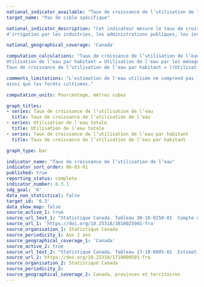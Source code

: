 ```yaml
---
national_indicator_available: "Taux de croissance de l’utilisation de l’eau"
target_name: "Pas de cible spécifique"

national_indicator_description: "Cet indicateur mesure le taux de croissance de l’utilisation de l’eau pour les ménages et pour plusieurs secteurs de l'économie. L'utilisation de l'eau comprend la consommation d'eau sous forme d'intrants naturels et d'eau fournie par les systèmes municipaux de distribution d'eau ou les systèmes 
d'irrigation par les industries, les administrations publiques, les institutions et les ménages."

national_geographical_coverage: 'Canada'

computation_calculations: "Taux de croissance de l’utilisation de l’eau = ((Utilisation de l’eau au cours d’une année donnée - Utilisation de l’eau au cours de l’année précédente) / Utilisation de l’eau au cours de l’année précédente) x 100 <br><br>
Utilisation de l’eau par habitant = Utilisation de l'eau par les ménages / Population <br><br>
Taux de croissance de l’utilisation de l’eau par habitant = ((Utilisation de l’eau par habitant au cours d’une année donnée - Utilisation de l’eau par habitant au cours de l’année précédente) / Utilisation de l’eau par habitant au cours de l’année précédente) x 100"

comments_limitations: "L'estimation de l'eau utilisée ne comprend pas l'eau utilisée pour la production d'hydroélectricité, l'eau pour les cultures agricoles
ainsi que les forêts cultivées."

computation_units: Pourcentage, mètres cubes

graph_titles:
- series: Taux de croissance de l’utilisation de l’eau
  title: Taux de croissance de l’utilisation de l’eau
- series: Utilisation de l'eau totale
  title: Utilisation de l'eau totale
- series: Taux de croissance de l’utilisation de l’eau par habitant
  title: Taux de croissance de l’utilisation de l’eau par habitant

graph_type: bar

indicator_name: "Taux de croissance de l’utilisation de l’eau"
indicator_sort_order: 06-03-01
published: true
reporting_status: complete
indicator_number: 6.3.1
sdg_goal: '6'
data_non_statistical: false
target_id: '6.3'
data_show_map: false
source_active_1: true
source_url_text_1: "Statistique Canada. Tableau 38-10-0250-01  Compte de flux physique d'utilisation de l'eau (x 1 000)"
source_url_1: 'https://doi.org/10.25318/3810025001-fra'
source_organisation_1: Statistique Canada
source_periodicity_1: Aux 2 ans
source_geographical_coverage_1: 'Canada'
source_active_2: true
source_url_text_2: "Statistique Canada. Tableau 17-10-0005-01  Estimations de la population au 1er juillet, par âge et genre"
source_url_2: https://doi.org/10.25318/1710000501-fra
source_organisation_2: Statistique Canada
source_periodicity_2:
source_geographical_coverage_2: Canada, provinces et territoires
---
```

